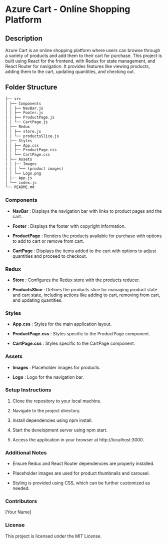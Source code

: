 # Azure Cart - Online Shopping Platform

## Description

Azure Cart is an online shopping platform where users can browse through a variety of products and add them to their cart for purchase. This project is built using React for the frontend, with Redux for state management, and React Router for navigation. It provides features like viewing products, adding them to the cart, updating quantities, and checking out.

## Folder Structure

```diff
├── src
│ ├── Components
│ │ ├── NavBar.js
│ │ ├── Footer.js
│ │ ├── ProductPage.js
│ │ └── CartPage.js
│ ├── Redux
│ │ ├── store.js
│ │ └── productsSlice.js
│ ├── Styles
│ │ ├── App.css
│ │ ├── ProductPage.css
│ │ └── CartPage.css
│ ├── Assets
│ │ ├── Images
│ │ │ └── (product images)
│ │ └── Logo.png
│ ├── App.js
│ └── index.js
└── README.md
```

### Components

- **NavBar** : Displays the navigation bar with links to product pages and the cart.
  
- **Footer** : Displays the footer with copyright information.
  
- **ProductPage** : Renders the products available for purchase with options to add to cart or remove from cart.
  
- **CartPage** : Displays the items added to the cart with options to adjust quantities and proceed to checkout.
  
### Redux

- **Store** : Configures the Redux store with the products reducer.

- **ProductsSlice** : Defines the products slice for managing product state and cart state, including actions like adding to cart, removing from cart, and updating quantities.

### Styles

- **App.css** : Styles for the main application layout.

- **ProductPage.css** : Styles specific to the ProductPage component.

- **CartPage.css** : Styles specific to the CartPage component.

### Assets

- **Images** : Placeholder images for products.
  
- **Logo** : Logo for the navigation bar.
  
### Setup Instructions

1. Clone the repository to your local machine.
   
2. Navigate to the project directory.
   
3. Install dependencies using npm install.
   
4. Start the development server using npm start.
   
5. Access the application in your browser at http://localhost:3000.
   
### Additional Notes

- Ensure Redux and React Router dependencies are properly installed.
  
- Placeholder images are used for product thumbnails and carousel.
  
- Styling is provided using CSS, which can be further customized as needed.
  
### Contributors

[Your Name]

### License

This project is licensed under the MIT License.







